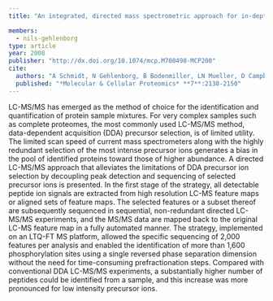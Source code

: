 ```yaml
---
title: "An integrated, directed mass spectrometric approach for in-depth characterization of complex peptide mixtures"

members:
  - nils-gehlenborg
type: article
year: 2008
publisher: "http://dx.doi.org/10.1074/mcp.M700498-MCP200"
cite:
  authors: "A Schmidt, N Gehlenborg, B Bodenmiller, LN Mueller, D Campbell, M Mueller, R Aebersold, B Domon"
  published: "*Molecular & Cellular Proteomics* **7**:2138-2150"
---
```

LC-MS/MS has emerged as the method of choice for the identification and quantification of protein sample mixtures. For very complex samples such as complete proteomes, the most commonly used LC-MS/MS method, data-dependent acquisition (DDA) precursor selection, is of limited utility. The limited scan speed of current mass spectrometers along with the highly redundant selection of the most intense precursor ions generates a bias in the pool of identified proteins toward those of higher abundance. A directed LC-MS/MS approach that alleviates the limitations of DDA precursor ion selection by decoupling peak detection and sequencing of selected precursor ions is presented. In the first stage of the strategy, all detectable peptide ion signals are extracted from high resolution LC-MS feature maps or aligned sets of feature maps. The selected features or a subset thereof are subsequently sequenced in sequential, non-redundant directed LC-MS/MS experiments, and the MS/MS data are mapped back to the original LC-MS feature map in a fully automated manner. The strategy, implemented on an LTQ-FT MS platform, allowed the specific sequencing of 2,000 features per analysis and enabled the identification of more than 1,600 phosphorylation sites using a single reversed phase separation dimension without the need for time-consuming prefractionation steps. Compared with conventional DDA LC-MS/MS experiments, a substantially higher number of peptides could be identified from a sample, and this increase was more pronounced for low intensity precursor ions. 